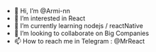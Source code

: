 - 👋 Hi, I’m @Armi-nn                  
- 👀 I’m interested in React                                
- 🌱 I’m currently learning nodejs / reactNative                                       
- 💞️ I’m looking to collaborate on Big Companies                                          
- 📫 How to reach me in Telegram : @MrReact                               
<!--- 
Armi-nn/Armi-nn is a ✨ special ✨ repository because its `README.md` (this file) appears on your GitHub profile.
You can click the Preview link to take a look at your changes.
--->
